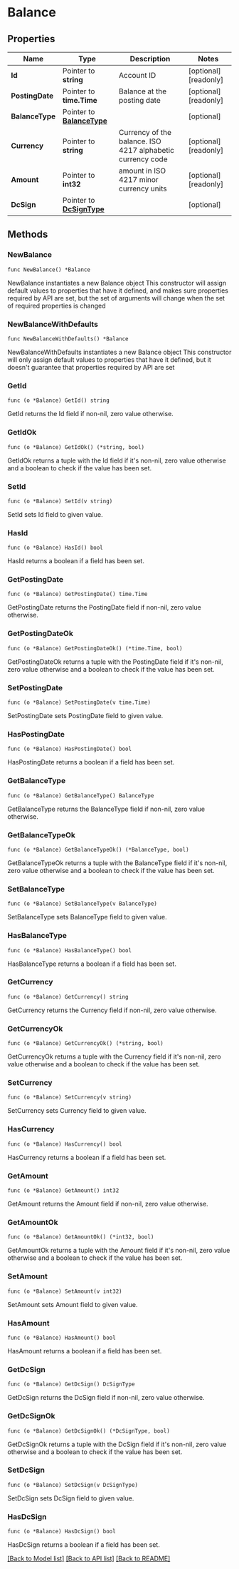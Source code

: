 # Balance

## Properties

Name | Type | Description | Notes
------------ | ------------- | ------------- | -------------
**Id** | Pointer to **string** | Account ID | [optional] [readonly] 
**PostingDate** | Pointer to **time.Time** | Balance at the posting date | [optional] [readonly] 
**BalanceType** | Pointer to [**BalanceType**](BalanceType.md) |  | [optional] 
**Currency** | Pointer to **string** | Currency of the balance. ISO 4217 alphabetic currency code | [optional] [readonly] 
**Amount** | Pointer to **int32** | amount in ISO 4217 minor currency units | [optional] [readonly] 
**DcSign** | Pointer to [**DcSignType**](DcSignType.md) |  | [optional] 

## Methods

### NewBalance

`func NewBalance() *Balance`

NewBalance instantiates a new Balance object
This constructor will assign default values to properties that have it defined,
and makes sure properties required by API are set, but the set of arguments
will change when the set of required properties is changed

### NewBalanceWithDefaults

`func NewBalanceWithDefaults() *Balance`

NewBalanceWithDefaults instantiates a new Balance object
This constructor will only assign default values to properties that have it defined,
but it doesn't guarantee that properties required by API are set

### GetId

`func (o *Balance) GetId() string`

GetId returns the Id field if non-nil, zero value otherwise.

### GetIdOk

`func (o *Balance) GetIdOk() (*string, bool)`

GetIdOk returns a tuple with the Id field if it's non-nil, zero value otherwise
and a boolean to check if the value has been set.

### SetId

`func (o *Balance) SetId(v string)`

SetId sets Id field to given value.

### HasId

`func (o *Balance) HasId() bool`

HasId returns a boolean if a field has been set.

### GetPostingDate

`func (o *Balance) GetPostingDate() time.Time`

GetPostingDate returns the PostingDate field if non-nil, zero value otherwise.

### GetPostingDateOk

`func (o *Balance) GetPostingDateOk() (*time.Time, bool)`

GetPostingDateOk returns a tuple with the PostingDate field if it's non-nil, zero value otherwise
and a boolean to check if the value has been set.

### SetPostingDate

`func (o *Balance) SetPostingDate(v time.Time)`

SetPostingDate sets PostingDate field to given value.

### HasPostingDate

`func (o *Balance) HasPostingDate() bool`

HasPostingDate returns a boolean if a field has been set.

### GetBalanceType

`func (o *Balance) GetBalanceType() BalanceType`

GetBalanceType returns the BalanceType field if non-nil, zero value otherwise.

### GetBalanceTypeOk

`func (o *Balance) GetBalanceTypeOk() (*BalanceType, bool)`

GetBalanceTypeOk returns a tuple with the BalanceType field if it's non-nil, zero value otherwise
and a boolean to check if the value has been set.

### SetBalanceType

`func (o *Balance) SetBalanceType(v BalanceType)`

SetBalanceType sets BalanceType field to given value.

### HasBalanceType

`func (o *Balance) HasBalanceType() bool`

HasBalanceType returns a boolean if a field has been set.

### GetCurrency

`func (o *Balance) GetCurrency() string`

GetCurrency returns the Currency field if non-nil, zero value otherwise.

### GetCurrencyOk

`func (o *Balance) GetCurrencyOk() (*string, bool)`

GetCurrencyOk returns a tuple with the Currency field if it's non-nil, zero value otherwise
and a boolean to check if the value has been set.

### SetCurrency

`func (o *Balance) SetCurrency(v string)`

SetCurrency sets Currency field to given value.

### HasCurrency

`func (o *Balance) HasCurrency() bool`

HasCurrency returns a boolean if a field has been set.

### GetAmount

`func (o *Balance) GetAmount() int32`

GetAmount returns the Amount field if non-nil, zero value otherwise.

### GetAmountOk

`func (o *Balance) GetAmountOk() (*int32, bool)`

GetAmountOk returns a tuple with the Amount field if it's non-nil, zero value otherwise
and a boolean to check if the value has been set.

### SetAmount

`func (o *Balance) SetAmount(v int32)`

SetAmount sets Amount field to given value.

### HasAmount

`func (o *Balance) HasAmount() bool`

HasAmount returns a boolean if a field has been set.

### GetDcSign

`func (o *Balance) GetDcSign() DcSignType`

GetDcSign returns the DcSign field if non-nil, zero value otherwise.

### GetDcSignOk

`func (o *Balance) GetDcSignOk() (*DcSignType, bool)`

GetDcSignOk returns a tuple with the DcSign field if it's non-nil, zero value otherwise
and a boolean to check if the value has been set.

### SetDcSign

`func (o *Balance) SetDcSign(v DcSignType)`

SetDcSign sets DcSign field to given value.

### HasDcSign

`func (o *Balance) HasDcSign() bool`

HasDcSign returns a boolean if a field has been set.


[[Back to Model list]](../README.md#documentation-for-models) [[Back to API list]](../README.md#documentation-for-api-endpoints) [[Back to README]](../README.md)


